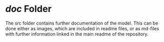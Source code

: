 # *doc* Folder

The src folder contains further documentation of the model.
This can be done either as images, which are included in readme files, or as md-files with further information linked in the main readme of the repository.
